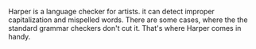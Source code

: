 Harper is a language checker for artists. it can detect
improper capitalization and mispelled words. There are some   cases, 
where the the standard grammar checkers don't cut it. That's where Harper comes in handy.
